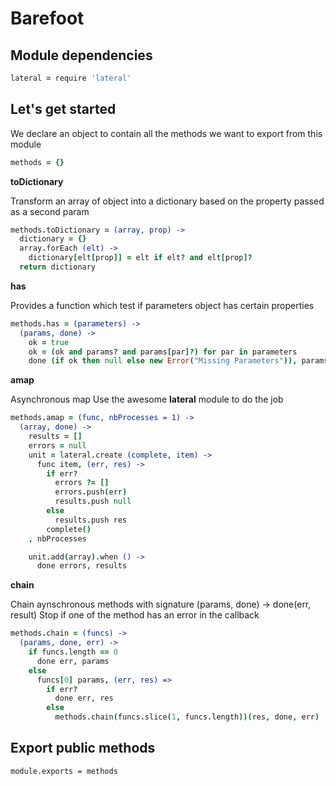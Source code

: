 Barefoot
========

   
Module dependencies
-------------------

```coffeescript
lateral = require 'lateral'
```


Let's get started
------------------

We declare an object to contain all the methods we want to export from this  module
```coffeescript
methods = {}
```


**toDictionary** 

Transform an array of object into a dictionary based on the property passed as a second param
```coffeescript
methods.toDictionary = (array, prop) ->
  dictionary = {}
  array.forEach (elt) -> 
    dictionary[elt[prop]] = elt if elt? and elt[prop]?
  return dictionary
```


**has**

Provides a function which test if parameters object has certain properties
```coffeescript
methods.has = (parameters) ->
  (params, done) ->
    ok = true
    ok = (ok and params? and params[par]?) for par in parameters
    done (if ok then null else new Error("Missing Parameters")), params
```

**amap**

Asynchronous map 
Use the awesome **lateral** module to do the job
```coffeescript
methods.amap = (func, nbProcesses = 1) ->
  (array, done) ->
    results = []
    errors = null
    unit = lateral.create (complete, item) ->
      func item, (err, res) ->
        if err?
          errors ?= []
          errors.push(err)
          results.push null
        else
          results.push res
        complete()
    , nbProcesses

    unit.add(array).when () ->
      done errors, results
```
**chain**

Chain aynschronous methods with signature (params, done) -> done(err, result)
Stop if one of the method has an error in the callback
```coffeescript
methods.chain = (funcs) -> 
  (params, done, err) ->
    if funcs.length == 0
      done err, params
    else
      funcs[0] params, (err, res) =>
        if err?
          done err, res
        else
          methods.chain(funcs.slice(1, funcs.length))(res, done, err)
```


Export public methods
---------------------

    module.exports = methods
